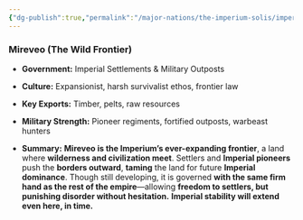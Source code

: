 ```yaml
---
{"dg-publish":true,"permalink":"/major-nations/the-imperium-solis/imperial-provinces/mireveo/"}
---
```


### **Mireveo (The Wild Frontier)**

- **Government:** Imperial Settlements & Military Outposts
	
- **Culture:** Expansionist, harsh survivalist ethos, frontier law
	
- **Key Exports:** Timber, pelts, raw resources
	
- **Military Strength:** Pioneer regiments, fortified outposts, warbeast hunters
	
- **Summary:** **Mireveo is the Imperium’s ever-expanding frontier**, a land where **wilderness and civilization meet**. Settlers and **Imperial pioneers** push the **borders outward**, **taming** the land for future **Imperial dominance**. Though still developing, it is governed **with the same firm hand as the rest of the empire**—allowing **freedom to settlers, but punishing disorder without hesitation.** **Imperial stability will extend even here, in time.**
